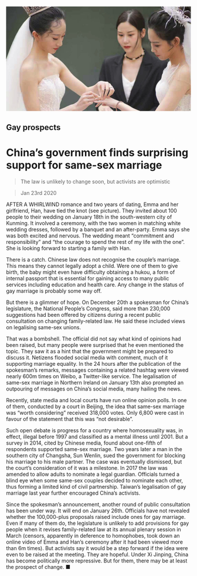 ![](./images/20200125_CNP002_0.jpg)

## Gay prospects

# China’s government finds surprising support for same-sex marriage

> The law is unlikely to change soon, but activists are optimistic

> Jan 23rd 2020

AFTER A WHIRLWIND romance and two years of dating, Emma and her girlfriend, Han, have tied the knot (see picture). They invited about 100 people to their wedding on January 18th in the south-western city of Kunming. It involved a ceremony, with the two women in matching white wedding dresses, followed by a banquet and an after-party. Emma says she was both excited and nervous. The wedding meant “commitment and responsibility” and “the courage to spend the rest of my life with the one”. She is looking forward to starting a family with Han.

There is a catch. Chinese law does not recognise the couple’s marriage. This means they cannot legally adopt a child. Were one of them to give birth, the baby might even have difficulty obtaining a hukou, a form of internal passport that is essential for gaining access to many public services including education and health care. Any change in the status of gay marriage is probably some way off.

But there is a glimmer of hope. On December 20th a spokesman for China’s legislature, the National People’s Congress, said more than 230,000 suggestions had been offered by citizens during a recent public consultation on changing family-related law. He said these included views on legalising same-sex unions.

That was a bombshell. The official did not say what kind of opinions had been raised, but many people were surprised that he even mentioned the topic. They saw it as a hint that the government might be prepared to discuss it. Netizens flooded social media with comment, much of it supporting marriage equality. In the 24 hours after the publication of the spokesman’s remarks, messages containing a related hashtag were viewed nearly 600m times on Weibo, a Twitter-like service. The legalisation of same-sex marriage in Northern Ireland on January 13th also prompted an outpouring of messages on China’s social media, many hailing the news.

Recently, state media and local courts have run online opinion polls. In one of them, conducted by a court in Beijing, the idea that same-sex marriage was “worth considering” received 318,000 votes. Only 6,800 were cast in favour of the statement that this was “not desirable”.

Such open debate is progress for a country where homosexuality was, in effect, illegal before 1997 and classified as a mental illness until 2001. But a survey in 2014, cited by Chinese media, found about one-fifth of respondents supported same-sex marriage. Two years later a man in the southern city of Changsha, Sun Wenlin, sued the government for blocking his marriage to his male partner. The case was eventually dismissed, but the court’s consideration of it was a milestone. In 2017 the law was amended to allow adults to nominate a legal guardian. Officials turned a blind eye when some same-sex couples decided to nominate each other, thus forming a limited kind of civil partnership. Taiwan’s legalisation of gay marriage last year further encouraged China’s activists.

Since the spokesman’s announcement, another round of public consultation has been under way. It will end on January 26th. Officials have not revealed whether the 100,000-plus proposals raised include ones for gay marriage. Even if many of them do, the legislature is unlikely to add provisions for gay people when it revises family-related law at its annual plenary session in March (censors, apparently in deference to homophobes, took down an online video of Emma and Han’s ceremony after it had been viewed more than 6m times). But activists say it would be a step forward if the idea were even to be raised at the meeting. They are hopeful. Under Xi Jinping, China has become politically more repressive. But for them, there may be at least the prospect of change. ■